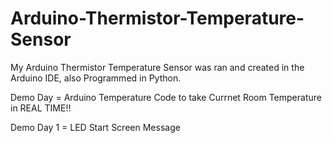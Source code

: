 # Arduino-Thermistor-Temperature-Sensor
My Arduino Thermistor Temperature Sensor was ran and created in the Arduino IDE, also Programmed in Python. 

Demo Day = Arduino Temperature Code to take Currnet Room Temperature in REAL TIME!!


Demo Day 1 = LED Start Screen Message  
